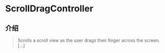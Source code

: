 # ScrollDragController

## 介绍

> Scrolls a scroll view as the user drags their finger across the screen. [...]
